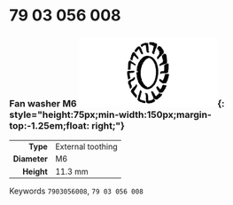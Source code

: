 # 79 03 056 008

### Fan washer M6 ![](../assets/images/parts/fan_washer.png){: style="height:75px;min-width:150px;margin-top:-1.25em;float: right;"}

|   |   |
|---:|---|
**Type** | External toothing
**Diameter** | M6
**Height** |11.3 mm

Keywords `7903056008`, `79 03 056 008`
